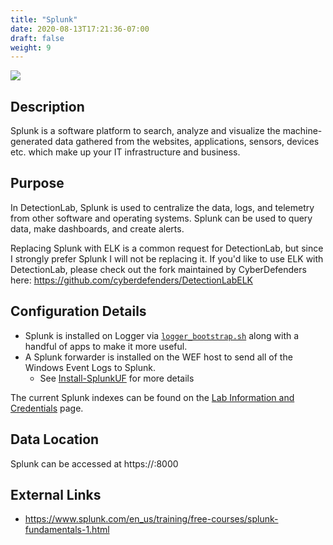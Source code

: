 ```yaml
---
title: "Splunk"
date: 2020-08-13T17:21:36-07:00
draft: false
weight: 9
---
```


![](../../images/splunk.png)

## Description
Splunk is a software platform to search, analyze and visualize the machine-generated data gathered from the websites, applications, sensors, devices etc. which make up your IT infrastructure and business.

## Purpose
In DetectionLab, Splunk is used to centralize the data, logs, and telemetry from other software and operating systems. Splunk can be used to query data, make dashboards, and create alerts.

Replacing Splunk with ELK is a common request for DetectionLab, but since I strongly prefer Splunk I will not be replacing it. If you'd like to use ELK with DetectionLab, please check out the fork maintained by CyberDefenders here: https://github.com/cyberdefenders/DetectionLabELK

## Configuration Details
* Splunk is installed on Logger via [`logger_bootstrap.sh`](https://github.com/clong/DetectionLab/blob/master/Vagrant/logger_bootstrap.sh) along with a handful of apps to make it more useful. 
* A Splunk forwarder is installed on the WEF host to send all of the Windows Event Logs to Splunk. 
  * See [Install-SplunkUF](https://github.com/clong/DetectionLab/blob/master/Vagrant/scripts/install-splunkuf.ps1) for more details

The current Splunk indexes can be found on the [Lab Information and Credentials](../../introduction/infoandcreds/) page.

## Data Location
Splunk can be accessed at https://<logger>:8000

## External Links
* https://www.splunk.com/en_us/training/free-courses/splunk-fundamentals-1.html

